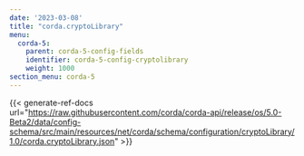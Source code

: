 ```yaml
---
date: '2023-03-08'
title: "corda.cryptoLibrary"
menu:
  corda-5:
    parent: corda-5-config-fields
    identifier: corda-5-config-cryptolibrary
    weight: 1000
section_menu: corda-5
---
```


{{< generate-ref-docs url="https://raw.githubusercontent.com/corda/corda-api/release/os/5.0-Beta2/data/config-schema/src/main/resources/net/corda/schema/configuration/cryptoLibrary/1.0/corda.cryptoLibrary.json" >}}